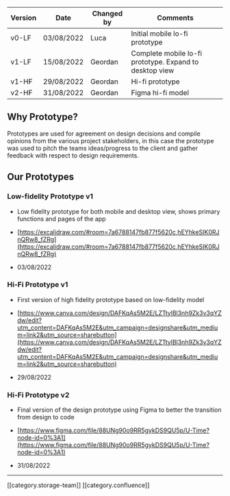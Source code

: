 

|  **Version**  |  **Date**  |  **Changed by**  |  **Comments**  | 
|  --- |  --- |  --- |  --- | 
| v0-LF | 03/08/2022 | Luca | Initial mobile lo-fi prototype | 
| v1-LF | 15/08/2022 | Geordan | Complete mobile lo-fi prototype. Expand to desktop view | 
| v1-HF | 29/08/2022 | Geordan | Hi-fi prototype | 
| v2-HF | 31/08/2022 | Geordan | Figma hi-fi model | 


## Why Prototype?
Prototypes are used for agreement on design decisions and compile opinions from the various project stakeholders, in this case the prototype was used to pitch the teams ideas/progress to the client and gather feedback with respect to design requirements.


## Our Prototypes

### Low-fidelity Prototype v1

* Low fidelity prototype for both mobile and desktop view, shows primary functions and pages of the app


* [https://excalidraw.com/#room=7a6788147fb877f5620c,hEYhkeSIK0RJnQRw8_fZRg](https://excalidraw.com/#room=7a6788147fb877f5620c,hEYhkeSIK0RJnQRw8_fZRg)


* 03/08/2022




### Hi-Fi Prototype v1

* First version of high fidelity prototype based on low-fidelity model


* [https://www.canva.com/design/DAFKqAs5M2E/LZTtylBl3nh9Zk3v3qYZdw/edit?utm_content=DAFKqAs5M2E&utm_campaign=designshare&utm_medium=link2&utm_source=sharebutton](https://www.canva.com/design/DAFKqAs5M2E/LZTtylBl3nh9Zk3v3qYZdw/edit?utm_content=DAFKqAs5M2E&utm_campaign=designshare&utm_medium=link2&utm_source=sharebutton)


* 29/08/2022




### Hi-Fi Prototype v2

* Final version of the design prototype using Figma to better the transition from design to code


* [https://www.figma.com/file/88UNg90o9RR5gykDS9QU5p/U-Time?node-id=0%3A1](https://www.figma.com/file/88UNg90o9RR5gykDS9QU5p/U-Time?node-id=0%3A1)


* 31/08/2022







*****

[[category.storage-team]] 
[[category.confluence]] 
